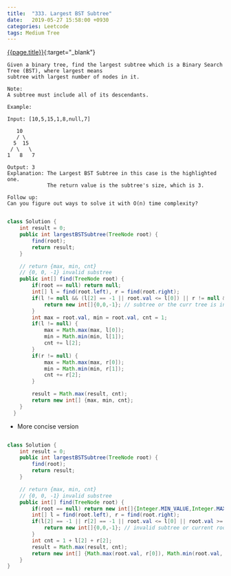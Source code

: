 ```yaml
---
title:  "333. Largest BST Subtree"
date:   2019-05-27 15:58:00 +0930
categories: Leetcode
tags: Medium Tree
---
```


[{{page.title}}](https://leetcode.com/problems/largest-bst-subtree/){:target="_blank"}

    Given a binary tree, find the largest subtree which is a Binary Search Tree (BST), where largest means
    subtree with largest number of nodes in it.

    Note:
    A subtree must include all of its descendants.

    Example:

    Input: [10,5,15,1,8,null,7]

       10
       / \
      5  15
     / \   \
    1   8   7

    Output: 3
    Explanation: The Largest BST Subtree in this case is the highlighted one.
                 The return value is the subtree's size, which is 3.

    Follow up:
    Can you figure out ways to solve it with O(n) time complexity?


```java

class Solution {
    int result = 0;
    public int largestBSTSubtree(TreeNode root) {
        find(root);
        return result;
    }

    // return {max, min, cnt}
    // {0, 0, -1} invalid substree
    public int[] find(TreeNode root) {
        if(root == null) return null;
        int[] l = find(root.left), r = find(root.right);
        if(l != null && (l[2] == -1 || root.val <= l[0]) || r != null && (r[2] == -1 || root.val >= r[1])) {
            return new int[]{0,0,-1}; // subtree or the curr tree is invalid
        }
        int max = root.val, min = root.val, cnt = 1;
        if(l != null) {
            max = Math.max(max, l[0]);
            min = Math.min(min, l[1]);
            cnt += l[2];
        }
        if(r != null) {
            max = Math.max(max, r[0]);
            min = Math.min(min, r[1]);
            cnt += r[2];
        }

        result = Math.max(result, cnt);
        return new int[] {max, min, cnt};
    }
  }
```

* More concise version

```java

class Solution {
    int result = 0;
    public int largestBSTSubtree(TreeNode root) {
        find(root);
        return result;
    }

    // return {max, min, cnt}
    // {0, 0, -1} invalid substree
    public int[] find(TreeNode root) {
        if(root == null) return new int[]{Integer.MIN_VALUE,Integer.MAX_VALUE,0};
        int[] l = find(root.left), r = find(root.right);
        if(l[2] == -1 || r[2] == -1 || root.val <= l[0] || root.val >= r[1]) {
            return new int[]{0,0,-1}; // invalid subtree or current root
        }
        int cnt = 1 + l[2] + r[2];
        result = Math.max(result, cnt);
        return new int[] {Math.max(root.val, r[0]), Math.min(root.val, l[1]), cnt};
    }
}

```
